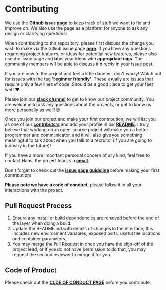 # Contributing

We use the [**Github issue page**](https://github.com/hanseaston/Seattle-Produce-Delivery-in-Pandemic/issues) to keep track of stuff we want to fix and improve on. We also use the page as a platform for anyone to ask any design or clarifying questions!

When contributing to this repository, please first discuss the change you wish to make via the
Github issue page [**here**](https://github.com/hanseaston/Seattle-Produce-Delivery-in-Pandemic/issues). If you have any questions regarding project features, or ideas for potential new features, please also use the issue page and label your ideas with **appropriate tags**. The community members will be able to discuss it directly in your issue post.

If you are new to the project and feel a little daunted, don't worry! Watch out for issues with the tag **'beginner friendly'**. These usually are issues that require only a few lines of code. Should be a good place to get your feet wet! ♥️

Please join our [**slack channel**](#) to get to know our project community. You are
welcome to ask any questions about the projects, or get to know us more personally as well! 😊

Once you join our project and make your first contribution, we will list you as one of our [**contributors**](https://github.com/hanseaston/Seattle-Produce-Delivery-in-Pandemic/graphs/contributors) and add your profile in our [**README**](/README.md). I truly believe that working on an open-source project will make you a better programmer and communicator, and it will also give you something meaningful to talk about when you talk to a recruitor (if you are going to industry in the future)!

If you have a more important personal concern of any kind, feel free to contact Hans, the project lead, via [**email**](mailto:hanszeaston.com).

Don't forget to check out the [**issue page guideline**](https://github.com/hanseaston/Seattle-Produce-Delivery-in-Pandemic/issues/35) before making your first contribution!

**Please note we have a code of conduct**, please follow it in all your interactions with the project.

## Pull Request Process

1. Ensure any install or build dependencies are removed before the end of the layer when doing a
   build.
2. Update the README.md with details of changes to the interface, this includes new environment
   variables, exposed ports, useful file locations and container parameters.
3. You may merge the Pull Request in once you have the sign-off of the project lead, or if you
   do not have permission to do that, you may request the second reviewer to merge it for you.

## Code of Product

Please check out the [**CODE OF CONDUCT PAGE**](/CODE_OF_CONDUCT.md) before you contribute.
